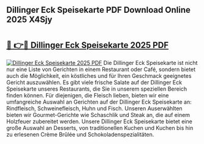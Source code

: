 ## Dillinger Eck Speisekarte PDF Download Online 2025 X4Sjy

# <h2><a href="http://gcd7rui.nevu.top/?p=Dillinger+Eck+Speisekarte">🔗 👉🔴 Dillinger Eck Speisekarte 2025 PDF</a></h2>

[![Dillinger Eck Speisekarte 2025 PDF](https://i.imgur.com/dBaPXMq.png)](http://gcd7rui.nevu.top/?p=Dillinger+Eck+Speisekarte)
Die Dillinger Eck Speisekarte ist nicht nur eine Liste von Gerichten in einem Restaurant oder Café, sondern bietet auch die Möglichkeit, ein köstliches und für Ihren Geschmack geeignetes Gericht auszuwählen. Es gibt viele frische Salate auf der Dillinger Eck Speisekarte unseres Restaurants, die Sie in unserem speziellen Bereich finden können. Für diejenigen, die Fleisch lieben, bieten wir eine umfangreiche Auswahl an Gerichten auf der Dillinger Eck Speisekarte an: Rindfleisch, Schweinefleisch, Huhn und Fisch. Unseren Auserwählten bieten wir Gourmet-Gerichte wie Schaschlik und Steak an, die auf einem Holzfeuer zubereitet werden. Unsere Dillinger Eck Speisekarte bietet eine große Auswahl an Desserts, von traditionellen Kuchen und Kuchen bis hin zu erlesenen Crème Brûlée und Schokoladenspezialitäten.
